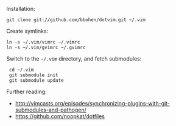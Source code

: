 Installation:

```
git clone git://github.com/bbohen/dotvim.git ~/.vim
```

Create symlinks:

 ```
 ln -s ~/.vim/vimrc ~/.vimrc
 ln -s ~/.vim/gvimrc ~/.gvimrc
```

Switch to the `~/.vim` directory, and fetch submodules:

```
 cd ~/.vim
 git submodule init
 git submodule update
```

Further reading:
 
- http://vimcasts.org/episodes/synchronizing-plugins-with-git-submodules-and-pathogen/
- https://github.com/noopkat/dotfiles
